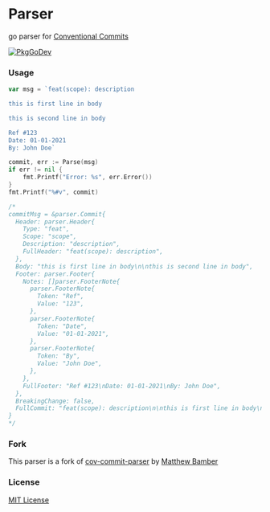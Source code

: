 # Parser

go parser for [Conventional Commits](https://www.conventionalcommits.org/en/v1.0.0/)

[![PkgGoDev](https://pkg.go.dev/badge/github.com/conventionalcommit/parser)](https://pkg.go.dev/github.com/conventionalcommit/parser)

### Usage

```go
var msg = `feat(scope): description

this is first line in body

this is second line in body

Ref #123
Date: 01-01-2021
By: John Doe`

commit, err := Parse(msg)
if err != nil {
    fmt.Printf("Error: %s", err.Error())
}
fmt.Printf("%#v", commit)

/*
commitMsg = &parser.Commit{
  Header: parser.Header{
    Type: "feat",
    Scope: "scope",
    Description: "description",
    FullHeader: "feat(scope): description",
  },
  Body: "this is first line in body\n\nthis is second line in body",
  Footer: parser.Footer{
    Notes: []parser.FooterNote{
      parser.FooterNote{
        Token: "Ref",
        Value: "123",
      },
      parser.FooterNote{
        Token: "Date",
        Value: "01-01-2021",
      },
      parser.FooterNote{
        Token: "By",
        Value: "John Doe",
      },
    },
    FullFooter: "Ref #123\nDate: 01-01-2021\nBy: John Doe",
  },
  BreakingChange: false,
  FullCommit: "feat(scope): description\n\nthis is first line in body\n\nthis is second line in body\n\nRef #123\nDate: 01-01-2021\nBy: John Doe",
}
*/
```

### Fork

This parser is a fork of [cov-commit-parser](github.com/mbamber/cov-commit-parser) by [Matthew Bamber](github.com/mbamber/)

### License

[MIT License](https://github.com/conventionalcommit/parser/tree/master/LICENSE.md)

